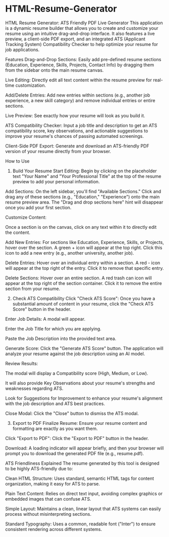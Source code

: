# HTML-Resume-Generator
HTML Resume Generator: ATS Friendly PDF Live Generator
This application is a dynamic resume builder that allows you to create and customize your resume using an intuitive drag-and-drop interface. It also features a live preview, a client-side PDF export, and an integrated ATS (Applicant Tracking System) Compatibility Checker to help optimize your resume for job applications.

Features
Drag-and-Drop Sections: Easily add pre-defined resume sections (Education, Experience, Skills, Projects, Contact Info) by dragging them from the sidebar onto the main resume canvas.

Live Editing: Directly edit all text content within the resume preview for real-time customization.

Add/Delete Entries: Add new entries within sections (e.g., another job experience, a new skill category) and remove individual entries or entire sections.

Live Preview: See exactly how your resume will look as you build it.

ATS Compatibility Checker: Input a job title and description to get an ATS compatibility score, key observations, and actionable suggestions to improve your resume's chances of passing automated screenings.

Client-Side PDF Export: Generate and download an ATS-friendly PDF version of your resume directly from your browser.

How to Use
1. Build Your Resume
Start Editing: Begin by clicking on the placeholder text "Your Name" and "Your Professional Title" at the top of the resume preview to add your personal information.

Add Sections: On the left sidebar, you'll find "Available Sections." Click and drag any of these sections (e.g., "Education," "Experience") onto the main resume preview area. The "Drag and drop sections here" hint will disappear once you add your first section.

Customize Content:

Once a section is on the canvas, click on any text within it to directly edit the content.

Add New Entries: For sections like Education, Experience, Skills, or Projects, hover over the section. A green + icon will appear at the top right. Click this icon to add a new entry (e.g., another university, another job).

Delete Entries: Hover over an individual entry within a section. A red - icon will appear at the top right of the entry. Click it to remove that specific entry.

Delete Sections: Hover over an entire section. A red trash can icon will appear at the top right of the section container. Click it to remove the entire section from your resume.

2. Check ATS Compatibility
Click "Check ATS Score": Once you have a substantial amount of content in your resume, click the "Check ATS Score" button in the header.

Enter Job Details: A modal will appear.

Enter the Job Title for which you are applying.

Paste the Job Description into the provided text area.

Generate Score: Click the "Generate ATS Score" button. The application will analyze your resume against the job description using an AI model.

Review Results:

The modal will display a Compatibility score (High, Medium, or Low).

It will also provide Key Observations about your resume's strengths and weaknesses regarding ATS.

Look for Suggestions for Improvement to enhance your resume's alignment with the job description and ATS best practices.

Close Modal: Click the "Close" button to dismiss the ATS modal.

3. Export to PDF
Finalize Resume: Ensure your resume content and formatting are exactly as you want them.

Click "Export to PDF": Click the "Export to PDF" button in the header.

Download: A loading indicator will appear briefly, and then your browser will prompt you to download the generated PDF file (e.g., resume.pdf).

ATS Friendliness Explained
The resume generated by this tool is designed to be highly ATS-friendly due to:

Clean HTML Structure: Uses standard, semantic HTML tags for content organization, making it easy for ATS to parse.

Plain Text Content: Relies on direct text input, avoiding complex graphics or embedded images that can confuse ATS.

Simple Layout: Maintains a clean, linear layout that ATS systems can easily process without misinterpreting sections.

Standard Typography: Uses a common, readable font ("Inter") to ensure consistent rendering across different systems.
